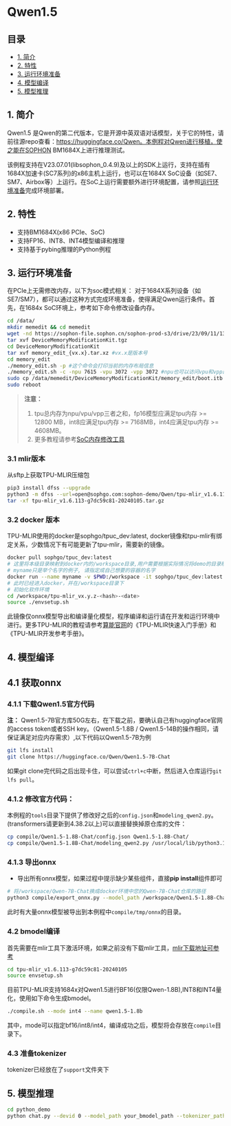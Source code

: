 # Qwen1.5

## 目录
  - [1. 简介](#1-简介)
  - [2. 特性](#2-特性)
  - [3. 运行环境准备](#3-运行环境准备)
  - [4. 模型编译](#4-模型编译)
  - [5. 模型推理](#5-模型推理)

## 1. 简介
Qwen1.5 是Qwen的第二代版本，它是开源中英双语对话模型，关于它的特性，请前往源repo查看：https://huggingface.co/Qwen。本例程对Qwen进行移植，使之能在SOPHON BM1684X上进行推理测试。

该例程支持在V23.07.01(libsophon_0.4.9)及以上的SDK上运行，支持在插有1684X加速卡(SC7系列)的x86主机上运行，也可以在1684X SoC设备（如SE7、SM7、Airbox等）上运行。在SoC上运行需要额外进行环境配置，请参照[运行环境准备](#3-运行环境准备)完成环境部署。

## 2. 特性
* 支持BM1684X(x86 PCIe、SoC)
* 支持FP16、INT8、INT4模型编译和推理
* 支持基于pybing推理的Python例程

## 3. 运行环境准备
在PCIe上无需修改内存，以下为soc模式相关：
对于1684X系列设备（如SE7/SM7），都可以通过这种方式完成环境准备，使得满足Qwen运行条件。首先，在1684x SoC环境上，参考如下命令修改设备内存。
```bash
cd /data/
mkdir memedit && cd memedit
wget -nd https://sophon-file.sophon.cn/sophon-prod-s3/drive/23/09/11/13/DeviceMemoryModificationKit.tgz
tar xvf DeviceMemoryModificationKit.tgz
cd DeviceMemoryModificationKit
tar xvf memory_edit_{vx.x}.tar.xz #vx.x是版本号
cd memory_edit
./memory_edit.sh -p #这个命令会打印当前的内存布局信息
./memory_edit.sh -c -npu 7615 -vpu 3072 -vpp 3072 #npu也可以访问vpu和vpp的内存
sudo cp /data/memedit/DeviceMemoryModificationKit/memory_edit/boot.itb /boot/boot.itb && sync
sudo reboot
```
> **注意：**
> 1. tpu总内存为npu/vpu/vpp三者之和，fp16模型应满足tpu内存 >= 12800 MB，int8应满足tpu内存 >= 7168MB，int4应满足tpu内存 >= 4608MB。
> 2. 更多教程请参考[SoC内存修改工具](https://doc.sophgo.com/sdk-docs/v23.07.01/docs_latest_release/docs/SophonSDK_doc/zh/html/appendix/2_mem_edit_tools.html)

### 3.1 mlir版本
  从sftp上获取TPU-MLIR压缩包
  ```bash
  pip3 install dfss --upgrade
  python3 -m dfss --url=open@sophgo.com:sophon-demo/Qwen/tpu-mlir_v1.6.113-g7dc59c81-20240105.tar.gz 
  tar -xf tpu-mlir_v1.6.113-g7dc59c81-20240105.tar.gz 
  ```

### 3.2 docker 版本
  TPU-MLIR使用的docker是sophgo/tpuc_dev:latest, docker镜像和tpu-mlir有绑定关系，少数情况下有可能更新了tpu-mlir，需要新的镜像。
  ```bash
  docker pull sophgo/tpuc_dev:latest
  # 这里将本级目录映射到docker内的/workspace目录,用户需要根据实际情况将demo的目录映射到docker里面
  # myname只是举个名字的例子, 请指定成自己想要的容器的名字
  docker run --name myname -v $PWD:/workspace -it sophgo/tpuc_dev:latest
  # 此时已经进入docker，并在/workspace目录下
  # 初始化软件环境
  cd /workspace/tpu-mlir_vx.y.z-<hash>-<date>
  source ./envsetup.sh
  ```
此镜像仅onnx模型导出和编译量化模型，程序编译和运行请在开发和运行环境中进行。更多TPU-MLIR的教程请参考[算能官网](https://developer.sophgo.com/site/index/material/31/all.html)的《TPU-MLIR快速入门手册》和《TPU-MLIR开发参考手册》。

## 4. 模型编译
## 4.1 获取onnx
### 4.1.1 下载Qwen1.5官方代码

**注：** Qwen1.5-7B官方库50G左右，在下载之前，要确认自己有huggingface官网的access token或者SSH key。（Qwen1.5-1.8B / Qwen1.5-14B的操作相同，请保证满足对应内存需求）,以下代码以Qwen1.5-7B为例

```bash
git lfs install
git clone https://huggingface.co/Qwen/Qwen1.5-7B-Chat
```
如果git clone完代码之后出现卡住，可以尝试`ctrl+c`中断，然后进入仓库运行`git lfs pull`。

### 4.1.2 修改官方代码：
本例程的`tools`目录下提供了修改好之后的`config.json`和`modeling_qwen2.py`。(transformers请更新到4.38.2以上)可以直接替换掉原仓库的文件：

```bash
cp compile/Qwen1.5-1.8B-Chat/config.json Qwen1.5-1.8B-Chat/
cp compile/Qwen1.5-1.8B-Chat/modeling_qwen2.py /usr/local/lib/python3.10/dist-packages/transformers/models/qwen2/
```

### 4.1.3 导出onnx
- 导出所有onnx模型，如果过程中提示缺少某些组件，直接**pip install**组件即可

```bash
# 将/workspace/Qwen-7B-Chat换成docker环境中您的Qwen-7B-Chat仓库的路径
python3 compile/export_onnx.py --model_path /workspace/Qwen1.5-1.8B-Chat --sequence_length your_sequence_length
```
此时有大量onnx模型被导出到本例程中`compile/tmp/onnx`的目录。

### 4.2 bmodel编译
首先需要在mlir工具下激活环境，如果之前没有下载mlir工具，[mlir下载地址可参考](./Qwen_Export_Guide.md/#212-下载并解压tpu-mlir)
```bash
cd tpu-mlir_v1.6.113-g7dc59c81-20240105
source envsetup.sh
```
目前TPU-MLIR支持1684x对Qwen1.5进行BF16(仅限Qwen-1.8B),INT8和INT4量化，使用如下命令生成bmodel。

```bash
./compile.sh --mode int4 --name qwen1.5-1.8b
```

其中，mode可以指定bf16/int8/int4，编译成功之后，模型将会存放在`compile`目录下。

### 4.3 准备tokenizer
tokenizer已经放在了`support`文件夹下

## 5. 模型推理
```bash
cd python_demo
python chat.py --devid 0 --model_path your_bmodel_path --tokenizer_path ../support/token_config/
```